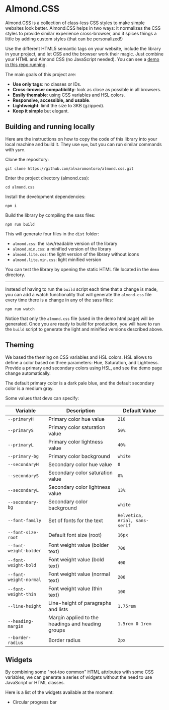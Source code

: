 # Almond.CSS

Almond.CSS is a collection of class-less CSS styles to make simple websites look better. Almond.CSS helps in two ways: it normalizes the CSS styles to provide similar experience cross-browser, and it spices things a little by adding custom styles (that can be personalized!)

Use the different HTML5 semantic tags on your website, include the library in your project, and let CSS and the browser work their magic. Just combine your HTML and Almond CSS (no JavaScript needed). You can see a [demo in this repo running](https://alvaromontoro.github.io/almond.css/demo/).

The main goals of this project are:

- **Use only tags**: no classes or IDs.
- **Cross-browser compatibility**: look as close as possible in all browsers.
- **Easily themable**: using CSS variables and HSL colors.
- **Responsive, accessible, and usable**.
- **Lightweight**: limit the size to 3KB (gzipped).
- **Keep it simple** but elegant.

## Building and running locally

Here are the instructions on how to copy the code of this library into your local machine and build it. They use `npm`, but you can run similar commands with `yarn`.

Clone the repository:

```
git clone https://github.com/alvaromontoro/almond.css.git
```

Enter the project directory (almond.css):

```
cd almond.css
```

Install the development dependencies:

```
npm i
```

Build the library by compiling the sass files:

```
npm run build
```

This will generate four files in the `dist` folder:

- `almond.css`: the raw/readable version of the library
- `almond.min.css`: a minified version of the library
- `almond.lite.css`: the light version of the library without icons
- `almond.lite.min.css`: light minified version

You can test the library by opening the static HTML file located in the `demo` directory.

---

Instead of having to run the `build` script each time that a change is made, you can add a watch functionality that will generate the `almond.css` file every time there is a change in any of the sass files:

```
npm run watch
```

Notice that only the `almond.css` file (used in the demo html page) will be generated. Once you are ready to build for production, you will have to run the `build` script to generate the light and minified versions described above.

## Theming

We based the theming on CSS variables and HSL colors. HSL allows to define a color based on three parameters: Hue, Saturation, and Lightness. Provide a primary and secondary colors using HSL, and see the demo page change automatically.

The default primary color is a dark pale blue, and the default secondary color is a medium gray.

Some values that devs can specify:

| Variable               | Description                                       | Default Value                  |
| ---------------------- | ------------------------------------------------- | ------------------------------ |
| `--primaryH`           | Primary color hue value                           | `210`                          |
| `--primaryS`           | Primary color saturation value                    | `50%`                          |
| `--primaryL`           | Primary color lightness value                     | `40%`                          |
| `--primary-bg`         | Primary color background                          | `white`                        |
| `--secondaryH`         | Secondary color hue value                         | `0`                            |
| `--secondaryS`         | Secondary color saturation value                  | `0%`                           |
| `--secondaryL`         | Secondary color lightness value                   | `13%`                          |
| `--secondary-bg`       | Secondary color background                        | `white`                        |
| `--font-family`        | Set of fonts for the text                         | `Helvetica, Arial, sans-serif` |
| `--font-size-root`     | Default font size (root)                          | `16px`                         |
| `--font-weight-bolder` | Font weight value (bolder text)                   | `700`                          |
| `--font-weight-bold`   | Font weight value (bold text)                     | `400`                          |
| `--font-weight-normal` | Font weight value (normal text)                   | `200`                          |
| `--font-weight-thin`   | Font weight value (thin text)                     | `100`                          |
| `--line-height`        | Line-height of paragraphs and lists               | `1.75rem`                      |
| `--heading-margin`     | Margin applied to the headings and heading groups | `1.5rem 0 1rem`                |
| `--border-radius`      | Border radius                                     | `2px`                          |

## Widgets

By combining some "not-too common" HTML attributes with some CSS variables, we can generate a series of widgets without the need to use JavaScript or HTML classes.

Here is a list of the widgets available at the moment:

- Circular progress bar
